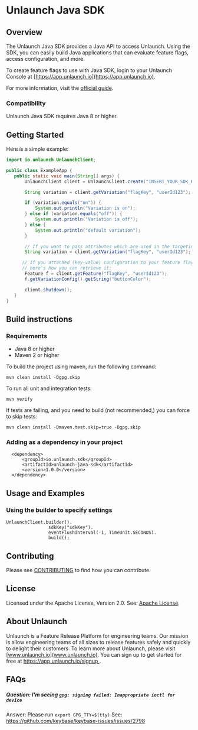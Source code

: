 # Unlaunch Java SDK

## Overview
The Unlaunch Java SDK provides a Java API to access Unlaunch. Using the SDK, you can easily build Java applications that can evaluate feature flags, access configuration, and more.

To create feature flags to use with Java SDK, login to your Unlaunch Console at [https://app.unlaunch.io](https://app.unlaunch.io).

For more information, visit the [official guide](https://docs.unlaunch.io/docs/sdks/java-sdk).

### Compatibility
Unlaunch Java SDK requires Java 8 or higher.

## Getting Started
Here is a simple example:

```java
import io.unlaunch.UnlaunchClient;

public class ExampleApp { 
   public static void main(String[] args) {
       UnlaunchClient client = UnlaunchClient.create("INSERT_YOUR_SDK_KEY");

       String variation = client.getVariation("flagKey", "userId123");

       if (variation.equals("on")) {
           System.out.println("Variation is on");
       } else if (variation.equals("off")) {
           System.out.println("Variation is off");
       } else {
           System.out.println("default variation");
       }

       // If you want to pass attributes which are used in the targeting rules
       String variation = client.getVariation("flagKey", "userId123");

      // If you attached (key-value) configuration to your feature flag variations, 
      // here's how you can retrieve it:
       Feature f = client.getFeature("flagKey", "userId123");
       f.getVariationConfig().getString("buttonColor");

       client.shutdown();
   }
}
```

## Build instructions

### Requirements
- Java 8 or higher
- Maven 2 or higher

To build the project using maven, run the following command:
```$xslt
mvn clean install -Dgpg.skip
```
To run all unit and integration tests:
```$xslt
mvn verify
```

If tests are failing, and you need to build (not recommended,) you can force to skip tests:
```$xslt
mvn clean install -Dmaven.test.skip=true -Dgpg.skip
```

### Adding as a dependency in your project
```$xslt
  <dependency>
      <groupId>io.unlaunch.sdk</groupId>
      <artifactId>unlaunch-java-sdk</artifactId>
      <version>1.0.0</version>
  </dependency>
```

## Usage and Examples

### Using the builder to specify settings

```$xslt
UnlaunchClient.builder().
                sdkKey("sdkKey").
                eventFlushInterval(-1, TimeUnit.SECONDS).
                build();
```

## Contributing
Please see [CONTRIBUTING](CONTRIBUTING.md) to find how you can contribute.

## License
Licensed under the Apache License, Version 2.0. See: [Apache License](LICENSE.md).

## About Unlaunch
Unlaunch is a Feature Release Platform for engineering teams. Our mission is allow engineering teams of all
 sizes to release features safely and quickly to delight their customers. To learn more about Unlaunch, please visit
  [www.unlaunch.io](www.unlaunch.io). You can sign up to get started for free at [https://app.unlaunch.io/signup
  ](https://app.unlaunch.io/signup).

## FAQs

##### Question: I'm seeing `gpg: signing failed: Inappropriate ioctl for device`
Answer: Please run `export GPG_TTY=$(tty)` See: https://github.com/keybase/keybase-issues/issues/2798
